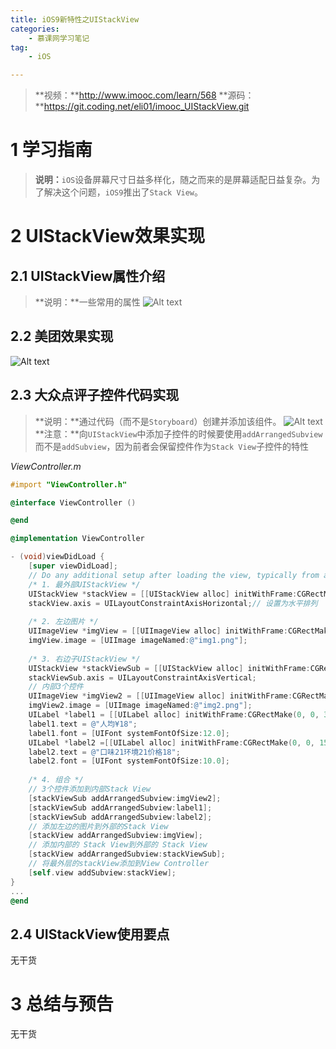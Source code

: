 ```yaml
---
title: iOS9新特性之UIStackView
categories:
    - 慕课网学习笔记
tag:
    - iOS

---
```


>**视频：**http://www.imooc.com/learn/568
>**源码：**https://git.coding.net/eli01/imooc_UIStackView.git

# 1	学习指南
>**说明：**`iOS`设备屏幕尺寸日益多样化，随之而来的是屏幕适配日益复杂。为了解决这个问题，`iOS9`推出了`Stack View`。

# 2	UIStackView效果实现

## 2.1	UIStackView属性介绍
>**说明：**一些常用的属性
![Alt text](http://o6ul1xz4z.bkt.clouddn.com/img/%E5%B1%8F%E5%B9%95%E5%BF%AB%E7%85%A7%202016-02-18%20%E4%B8%8B%E5%8D%8810.47.51.png)


## 2.2	美团效果实现
![Alt text](http://o6ul1xz4z.bkt.clouddn.com/img/%E5%B1%8F%E5%B9%95%E5%BF%AB%E7%85%A7%202016-02-18%20%E4%B8%8B%E5%8D%8811.07.12.png)


## 2.3	大众点评子控件代码实现
>**说明：**通过代码（而不是`Storyboard`）创建并添加该组件。
![Alt text](http://o6ul1xz4z.bkt.clouddn.com/img/%E5%B1%8F%E5%B9%95%E5%BF%AB%E7%85%A7%202016-02-18%20%E4%B8%8B%E5%8D%8811.47.24.png)
>**注意：**向`UIStackView`中添加子控件的时候要使用`addArrangedSubview`而不是`addSubview`，因为前者会保留控件作为`Stack View`子控件的特性

*ViewController.m*

```objective-c
#import "ViewController.h"

@interface ViewController ()

@end

@implementation ViewController

- (void)viewDidLoad {
    [super viewDidLoad];
    // Do any additional setup after loading the view, typically from a nib.
    /* 1. 最外部UIStackView */
    UIStackView *stackView = [[UIStackView alloc] initWithFrame:CGRectMake(50, 50, 200, 50)];// 创建Stack View
    stackView.axis = UILayoutConstraintAxisHorizontal;// 设置为水平排列
    
    /* 2. 左边图片 */
    UIImageView *imgView = [[UIImageView alloc] initWithFrame:CGRectMake(0, 0, 50, 50)];
    imgView.image = [UIImage imageNamed:@"img1.png"];
   
    /* 3. 右边子UIStackView */
    UIStackView *stackViewSub = [[UIStackView alloc] initWithFrame:CGRectMake(0, 0, 150, 50)];
    stackViewSub.axis = UILayoutConstraintAxisVertical;
    // 内部3个控件
    UIImageView *imgView2 = [[UIImageView alloc] initWithFrame:CGRectMake(0, 0, 38, 10)];
    imgView2.image = [UIImage imageNamed:@"img2.png"];
    UILabel *label1 = [[UILabel alloc] initWithFrame:CGRectMake(0, 0, 38, 10)];
    label1.text = @"人均¥18";
    label1.font = [UIFont systemFontOfSize:12.0];
    UILabel *label2 =[[UILabel alloc] initWithFrame:CGRectMake(0, 0, 150, 10)];
    label2.text = @"口味21环境21价格18";
    label2.font = [UIFont systemFontOfSize:10.0];
    
    /* 4. 组合 */
    // 3个控件添加到内部Stack View
    [stackViewSub addArrangedSubview:imgView2];
    [stackViewSub addArrangedSubview:label1];
    [stackViewSub addArrangedSubview:label2];
    // 添加左边的图片到外部的Stack View
    [stackView addArrangedSubview:imgView];
    // 添加内部的 Stack View到外部的 Stack View
    [stackView addArrangedSubview:stackViewSub];
    // 将最外层的stackView添加到View Controller
    [self.view addSubview:stackView]; 
}
...
@end
```

## 2.4	UIStackView使用要点
无干货

# 3	总结与预告
无干货
